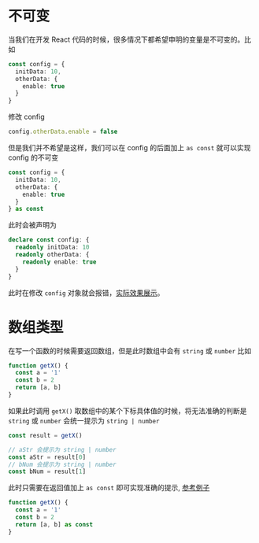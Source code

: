 # 不可变

当我们在开发 React 代码的时候，很多情况下都希望申明的变量是不可变的。比如

```ts
const config = {
  initData: 10,
  otherData: {
    enable: true
  }
}
```

修改 config

```ts
config.otherData.enable = false
```

但是我们并不希望是这样，我们可以在 config 的后面加上 `as const` 就可以实现 config 的不可变

```ts
const config = {
  initData: 10,
  otherData: {
    enable: true
  }
} as const
```

此时会被声明为

```ts
declare const config: {
  readonly initData: 10
  readonly otherData: {
    readonly enable: true
  }
}
```

此时在修改 `config` 对象就会报错，[实际效果展示](https://twitter.com/stackblitz/status/1326890872961720320)。

# 数组类型

在写一个函数的时候需要返回数组，但是此时数组中会有 `string` 或 `number` 比如

```ts
function getX() {
  const a = '1'
  const b = 2
  return [a, b]
}
```

如果此时调用 `getX()` 取数组中的某个下标具体值的时候，将无法准确的判断是 `string` 或 `number` 会统一提示为 `string | number`

```ts
const result = getX()

// aStr 会提示为 string | number
const aStr = result[0]
// bNum 会提示为 string | number
const bNum = result[1]
```

此时只需要在返回值加上 `as const` 即可实现准确的提示, [参考例子](https://twitter.com/stackblitz/status/1325818478675304448)

```ts
function getX() {
  const a = '1'
  const b = 2
  return [a, b] as const
}
```
